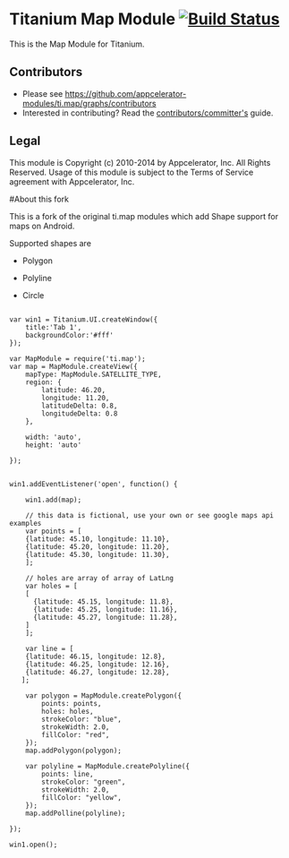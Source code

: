 # Titanium Map Module [![Build Status](https://travis-ci.org/appcelerator-modules/ti.map.svg)](https://travis-ci.org/appcelerator-modules/ti.map)

This is the Map Module for Titanium.

## Contributors

* Please see https://github.com/appcelerator-modules/ti.map/graphs/contributors
* Interested in contributing? Read the [contributors/committer's](https://wiki.appcelerator.org/display/community/Home) guide.

## Legal

This module is Copyright (c) 2010-2014 by Appcelerator, Inc. All Rights Reserved. Usage of this module is subject to 
the Terms of Service agreement with Appcelerator, Inc.  

#About this fork

This is a fork of the original ti.map modules which add Shape support for maps on Android.

Supported shapes are

- Polygon

- Polyline

- Circle



~~~

var win1 = Titanium.UI.createWindow({  
    title:'Tab 1',
    backgroundColor:'#fff'
});

var MapModule = require('ti.map');
var map = MapModule.createView({
    mapType: MapModule.SATELLITE_TYPE,
    region: {
        latitude: 46.20,
        longitude: 11.20, 
        latitudeDelta: 0.8, 
        longitudeDelta: 0.8 
    }, 
    
    width: 'auto',
    height: 'auto'
    
});


win1.addEventListener('open', function() {

    win1.add(map);
	
    // this data is fictional, use your own or see google maps api examples
    var points = [
	{latitude: 45.10, longitude: 11.10},
	{latitude: 45.20, longitude: 11.20},
	{latitude: 45.30, longitude: 11.30},
    ];

    // holes are array of array of LatLng
    var holes = [
	[
	  {latitude: 45.15, longitude: 11.8},
	  {latitude: 45.25, longitude: 11.16},
	  {latitude: 45.27, longitude: 11.28},
	]
    ];
    
    var line = [
	{latitude: 46.15, longitude: 12.8},
	{latitude: 46.25, longitude: 12.16},
	{latitude: 46.27, longitude: 12.28},
   ];

    var polygon = MapModule.createPolygon({
        points: points,
        holes: holes,
        strokeColor: "blue",
        strokeWidth: 2.0,
        fillColor: "red",
    });
    map.addPolygon(polygon);
    
    var polyline = MapModule.createPolyline({
        points: line,
        strokeColor: "green",
        strokeWidth: 2.0,
        fillColor: "yellow",
    });
    map.addPolline(polyline);
    
});

win1.open();

~~~


